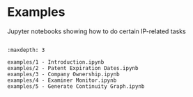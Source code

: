 # Examples

Jupyter notebooks showing how to do certain IP-related tasks

```{include} ../examples
```
```{toctree}
:maxdepth: 3

examples/1 - Introduction.ipynb
examples/2 - Patent Expiration Dates.ipynb
examples/3 - Company Ownership.ipynb
examples/4 - Examiner Monitor.ipynb
examples/5 - Generate Continuity Graph.ipynb

```